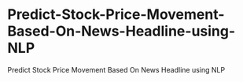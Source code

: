# Predict-Stock-Price-Movement-Based-On-News-Headline-using-NLP
Predict Stock Price Movement Based On News Headline using NLP
